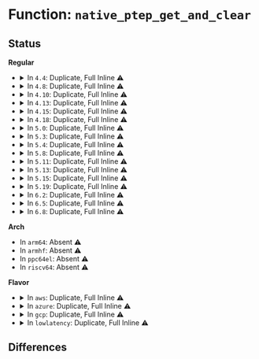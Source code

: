 # Function: <code>native_ptep_get_and_clear</code>

## Status
<b>Regular</b>
<ul>
<li>
<details>
<summary>In <code>4.4</code>: Duplicate, Full Inline ⚠️</summary>

**Collision:** Static Duplication

**Inline:** Full

**Transformation:** False

**Instances:**

```
In arch/x86/xen/mmu.c (ffffffff8101dee5)
Location: arch/x86/include/asm/pgtable_64.h:73
Inline: True
Inline callers:
  - arch/x86/xen/mmu.c:__ptep_modify_prot_start
```
```
In arch/x86/kernel/paravirt.c (ffffffff810646b5)
Location: arch/x86/include/asm/pgtable_64.h:73
Inline: True
Inline callers:
  - arch/x86/kernel/paravirt.c:__ptep_modify_prot_start
```
```
In mm/memory.c (ffffffff811bdb25)
Location: arch/x86/include/asm/pgtable_64.h:73
Inline: True
Inline callers:
  - mm/memory.c:unmap_page_range
```
```
In mm/mremap.c (ffffffff811c9703)
Location: arch/x86/include/asm/pgtable_64.h:73
Inline: True
Inline callers:
  - mm/mremap.c:move_page_tables
```
```
In mm/rmap.c (ffffffff811cb429)
Location: arch/x86/include/asm/pgtable_64.h:73
Inline: True
Inline callers:
  - mm/rmap.c:try_to_unmap_one
```
```
In mm/vmalloc.c (ffffffff811ce4d0)
Location: arch/x86/include/asm/pgtable_64.h:73
Inline: True
```
```
In mm/pgtable-generic.c (ffffffff811d0452)
Location: arch/x86/include/asm/pgtable_64.h:73
Inline: True
Inline callers:
  - mm/pgtable-generic.c:ptep_clear_flush
```
```
In mm/hugetlb.c (ffffffff811dd9b9)
Location: arch/x86/include/asm/pgtable_64.h:73
Inline: True
Inline callers:
  - mm/hugetlb.c:__unmap_hugepage_range
  - mm/hugetlb.c:hugetlb_change_protection
```
</details>
</li>
<li>
<details>
<summary>In <code>4.8</code>: Duplicate, Full Inline ⚠️</summary>

**Collision:** Static Duplication

**Inline:** Full

**Transformation:** False

**Instances:**

```
In arch/x86/xen/mmu.c (ffffffff8101d2d5)
Location: arch/x86/include/asm/pgtable_64.h:73
Inline: True
Inline callers:
  - arch/x86/xen/mmu.c:__ptep_modify_prot_start
```
```
In arch/x86/kernel/paravirt.c (ffffffff81064305)
Location: arch/x86/include/asm/pgtable_64.h:73
Inline: True
Inline callers:
  - arch/x86/kernel/paravirt.c:__ptep_modify_prot_start
```
```
In mm/memory.c (ffffffff811d93e7)
Location: arch/x86/include/asm/pgtable_64.h:73
Inline: True
Inline callers:
  - mm/memory.c:unmap_page_range
```
```
In mm/mremap.c (ffffffff811e5ab6)
Location: arch/x86/include/asm/pgtable_64.h:73
Inline: True
Inline callers:
  - mm/mremap.c:move_page_tables
```
```
In mm/rmap.c (ffffffff811e85b8)
Location: arch/x86/include/asm/pgtable_64.h:73
Inline: True
Inline callers:
  - mm/rmap.c:try_to_unmap_one
```
```
In mm/vmalloc.c (ffffffff811eb082)
Location: arch/x86/include/asm/pgtable_64.h:73
Inline: True
```
```
In mm/pgtable-generic.c (ffffffff811ed602)
Location: arch/x86/include/asm/pgtable_64.h:73
Inline: True
Inline callers:
  - mm/pgtable-generic.c:ptep_clear_flush
```
```
In mm/madvise.c (ffffffff811eee2c)
Location: arch/x86/include/asm/pgtable_64.h:73
Inline: True
Inline callers:
  - mm/madvise.c:madvise_free_pte_range
```
```
In mm/hugetlb.c (ffffffff811fc4d5)
Location: arch/x86/include/asm/pgtable_64.h:73
Inline: True
Inline callers:
  - mm/hugetlb.c:hugetlb_change_protection
  - mm/hugetlb.c:__unmap_hugepage_range
```
</details>
</li>
<li>
<details>
<summary>In <code>4.10</code>: Duplicate, Full Inline ⚠️</summary>

**Collision:** Static Duplication

**Inline:** Full

**Transformation:** False

**Instances:**

```
In arch/x86/xen/mmu.c (ffffffff8101d9f5)
Location: arch/x86/include/asm/pgtable_64.h:73
Inline: True
Inline callers:
  - arch/x86/xen/mmu.c:__ptep_modify_prot_start
```
```
In arch/x86/kernel/paravirt.c (ffffffff810677d5)
Location: arch/x86/include/asm/pgtable_64.h:73
Inline: True
Inline callers:
  - arch/x86/kernel/paravirt.c:__ptep_modify_prot_start
```
```
In mm/memory.c (ffffffff811e8801)
Location: arch/x86/include/asm/pgtable_64.h:73
Inline: True
Inline callers:
  - mm/memory.c:unmap_page_range
```
```
In mm/mremap.c (ffffffff811f5d19)
Location: arch/x86/include/asm/pgtable_64.h:73
Inline: True
Inline callers:
  - mm/mremap.c:move_page_tables
```
```
In mm/pgtable-generic.c (ffffffff811f79f2)
Location: arch/x86/include/asm/pgtable_64.h:73
Inline: True
Inline callers:
  - mm/pgtable-generic.c:ptep_clear_flush
```
```
In mm/rmap.c (ffffffff811f98c6)
Location: arch/x86/include/asm/pgtable_64.h:73
Inline: True
Inline callers:
  - mm/rmap.c:try_to_unmap_one
```
```
In mm/vmalloc.c (ffffffff811fc2e2)
Location: arch/x86/include/asm/pgtable_64.h:73
Inline: True
```
```
In mm/madvise.c (ffffffff811ff7d7)
Location: arch/x86/include/asm/pgtable_64.h:73
Inline: True
Inline callers:
  - mm/madvise.c:madvise_free_pte_range
```
```
In mm/hugetlb.c (ffffffff8120cfc5)
Location: arch/x86/include/asm/pgtable_64.h:73
Inline: True
Inline callers:
  - mm/hugetlb.c:hugetlb_change_protection
  - mm/hugetlb.c:__unmap_hugepage_range
```
</details>
</li>
<li>
<details>
<summary>In <code>4.13</code>: Duplicate, Full Inline ⚠️</summary>

**Collision:** Static Duplication

**Inline:** Full

**Transformation:** False

**Instances:**

```
In arch/x86/xen/mmu_pv.c (ffffffff8101fcd5)
Location: arch/x86/include/asm/pgtable_64.h:82
Inline: True
Inline callers:
  - arch/x86/xen/mmu_pv.c:__ptep_modify_prot_start
```
```
In arch/x86/kernel/paravirt.c (ffffffff81066aa5)
Location: arch/x86/include/asm/pgtable_64.h:82
Inline: True
Inline callers:
  - arch/x86/kernel/paravirt.c:__ptep_modify_prot_start
```
```
In mm/memory.c (ffffffff811f39cd)
Location: arch/x86/include/asm/pgtable_64.h:82
Inline: True
```
```
In mm/mremap.c (ffffffff81200b07)
Location: arch/x86/include/asm/pgtable_64.h:82
Inline: True
Inline callers:
  - mm/mremap.c:move_page_tables
```
```
In mm/pgtable-generic.c (ffffffff81202b82)
Location: arch/x86/include/asm/pgtable_64.h:82
Inline: True
Inline callers:
  - mm/pgtable-generic.c:ptep_clear_flush
```
```
In mm/rmap.c (ffffffff812044aa)
Location: arch/x86/include/asm/pgtable_64.h:82
Inline: True
Inline callers:
  - mm/rmap.c:try_to_unmap_one
```
```
In mm/vmalloc.c (ffffffff81206fa8)
Location: arch/x86/include/asm/pgtable_64.h:82
Inline: True
```
```
In mm/madvise.c (ffffffff8120a361)
Location: arch/x86/include/asm/pgtable_64.h:82
Inline: True
Inline callers:
  - mm/madvise.c:madvise_free_pte_range
```
```
In mm/hugetlb.c (ffffffff81218ecf)
Location: arch/x86/include/asm/pgtable_64.h:82
Inline: True
Inline callers:
  - mm/hugetlb.c:hugetlb_change_protection
  - mm/hugetlb.c:__unmap_hugepage_range
```
</details>
</li>
<li>
<details>
<summary>In <code>4.15</code>: Duplicate, Full Inline ⚠️</summary>

**Collision:** Static Duplication

**Inline:** Full

**Transformation:** False

**Instances:**

```
In arch/x86/xen/mmu_pv.c (ffffffff81020941)
Location: arch/x86/include/asm/pgtable_64.h:84
Inline: True
Inline callers:
  - arch/x86/xen/mmu_pv.c:__ptep_modify_prot_start
```
```
In arch/x86/kernel/paravirt.c (ffffffff8106ac31)
Location: arch/x86/include/asm/pgtable_64.h:84
Inline: True
Inline callers:
  - arch/x86/kernel/paravirt.c:__ptep_modify_prot_start
```
```
In mm/memory.c (ffffffff8120b35e)
Location: arch/x86/include/asm/pgtable_64.h:84
Inline: True
```
```
In mm/mremap.c (ffffffff81219544)
Location: arch/x86/include/asm/pgtable_64.h:84
Inline: True
Inline callers:
  - mm/mremap.c:move_page_tables
```
```
In mm/pgtable-generic.c (ffffffff8121b8ee)
Location: arch/x86/include/asm/pgtable_64.h:84
Inline: True
Inline callers:
  - mm/pgtable-generic.c:ptep_clear_flush
```
```
In mm/rmap.c (ffffffff8121d52d)
Location: arch/x86/include/asm/pgtable_64.h:84
Inline: True
Inline callers:
  - mm/rmap.c:try_to_unmap_one
  - mm/rmap.c:try_to_unmap_one
```
```
In mm/vmalloc.c (ffffffff8121ff92)
Location: arch/x86/include/asm/pgtable_64.h:84
Inline: True
```
```
In mm/madvise.c (ffffffff8122395e)
Location: arch/x86/include/asm/pgtable_64.h:84
Inline: True
Inline callers:
  - mm/madvise.c:madvise_free_pte_range
```
```
In mm/hugetlb.c (ffffffff81233e6d)
Location: arch/x86/include/asm/pgtable_64.h:84
Inline: True
Inline callers:
  - mm/hugetlb.c:hugetlb_change_protection
  - mm/hugetlb.c:__unmap_hugepage_range
```
```
In mm/migrate.c (ffffffff8124b6f1)
Location: arch/x86/include/asm/pgtable_64.h:84
Inline: True
Inline callers:
  - mm/migrate.c:migrate_vma_collect_pmd
```
</details>
</li>
<li>
<details>
<summary>In <code>4.18</code>: Duplicate, Full Inline ⚠️</summary>

**Collision:** Static Duplication

**Inline:** Full

**Transformation:** False

**Instances:**

```
In arch/x86/xen/mmu_pv.c (ffffffff810213f0)
Location: arch/x86/include/asm/pgtable_64.h:85
Inline: True
Inline callers:
  - arch/x86/xen/mmu_pv.c:__ptep_modify_prot_start
```
```
In arch/x86/kernel/paravirt.c (ffffffff8106d8f0)
Location: arch/x86/include/asm/pgtable_64.h:85
Inline: True
Inline callers:
  - arch/x86/kernel/paravirt.c:__ptep_modify_prot_start
```
```
In mm/memory.c (ffffffff8122c152)
Location: arch/x86/include/asm/pgtable_64.h:85
Inline: True
```
```
In mm/mremap.c (ffffffff8123ade4)
Location: arch/x86/include/asm/pgtable_64.h:85
Inline: True
Inline callers:
  - mm/mremap.c:move_page_tables
```
```
In mm/pgtable-generic.c (ffffffff8123d6ce)
Location: arch/x86/include/asm/pgtable_64.h:85
Inline: True
Inline callers:
  - mm/pgtable-generic.c:ptep_clear_flush
```
```
In mm/rmap.c (ffffffff8123f512)
Location: arch/x86/include/asm/pgtable_64.h:85
Inline: True
Inline callers:
  - mm/rmap.c:try_to_unmap_one
  - mm/rmap.c:try_to_unmap_one
```
```
In mm/vmalloc.c (ffffffff812412c2)
Location: arch/x86/include/asm/pgtable_64.h:85
Inline: True
```
```
In mm/madvise.c (ffffffff812466d6)
Location: arch/x86/include/asm/pgtable_64.h:85
Inline: True
Inline callers:
  - mm/madvise.c:madvise_free_pte_range
```
```
In mm/hugetlb.c (ffffffff81256ddb)
Location: arch/x86/include/asm/pgtable_64.h:85
Inline: True
Inline callers:
  - mm/hugetlb.c:hugetlb_change_protection
  - mm/hugetlb.c:__unmap_hugepage_range
```
```
In mm/migrate.c (ffffffff8126e3cc)
Location: arch/x86/include/asm/pgtable_64.h:85
Inline: True
Inline callers:
  - mm/migrate.c:migrate_vma_collect_pmd
```
</details>
</li>
<li>
<details>
<summary>In <code>5.0</code>: Duplicate, Full Inline ⚠️</summary>

**Collision:** Static Duplication

**Inline:** Full

**Transformation:** False

**Instances:**

```
In arch/x86/xen/mmu_pv.c (ffffffff81020c60)
Location: arch/x86/include/asm/pgtable_64.h:85
Inline: True
Inline callers:
  - arch/x86/xen/mmu_pv.c:__ptep_modify_prot_start
```
```
In arch/x86/kernel/paravirt.c (ffffffff81073a90)
Location: arch/x86/include/asm/pgtable_64.h:85
Inline: True
Inline callers:
  - arch/x86/kernel/paravirt.c:__ptep_modify_prot_start
```
```
In mm/memory.c (ffffffff8123f6eb)
Location: arch/x86/include/asm/pgtable_64.h:85
Inline: True
```
```
In mm/mremap.c (ffffffff8124efe4)
Location: arch/x86/include/asm/pgtable_64.h:85
Inline: True
Inline callers:
  - mm/mremap.c:move_page_tables
```
```
In mm/pgtable-generic.c (ffffffff81251c1e)
Location: arch/x86/include/asm/pgtable_64.h:85
Inline: True
Inline callers:
  - mm/pgtable-generic.c:ptep_clear_flush
```
```
In mm/rmap.c (ffffffff81253c13)
Location: arch/x86/include/asm/pgtable_64.h:85
Inline: True
Inline callers:
  - mm/rmap.c:try_to_unmap_one
  - mm/rmap.c:try_to_unmap_one
```
```
In mm/vmalloc.c (ffffffff812559a6)
Location: arch/x86/include/asm/pgtable_64.h:85
Inline: True
```
```
In mm/madvise.c (ffffffff8125aaf9)
Location: arch/x86/include/asm/pgtable_64.h:85
Inline: True
Inline callers:
  - mm/madvise.c:madvise_free_pte_range
```
```
In mm/hugetlb.c (ffffffff8126b392)
Location: arch/x86/include/asm/pgtable_64.h:85
Inline: True
Inline callers:
  - mm/hugetlb.c:hugetlb_change_protection
  - mm/hugetlb.c:__unmap_hugepage_range
```
```
In mm/migrate.c (ffffffff8128325a)
Location: arch/x86/include/asm/pgtable_64.h:85
Inline: True
Inline callers:
  - mm/migrate.c:migrate_vma_collect_pmd
```
</details>
</li>
<li>
<details>
<summary>In <code>5.3</code>: Duplicate, Full Inline ⚠️</summary>

**Collision:** Static Duplication

**Inline:** Full

**Transformation:** False

**Instances:**

```
In arch/x86/xen/mmu_pv.c (ffffffff810227a0)
Location: arch/x86/include/asm/pgtable_64.h:85
Inline: True
Inline callers:
  - arch/x86/xen/mmu_pv.c:__ptep_modify_prot_start
```
```
In arch/x86/kernel/paravirt.c (ffffffff810775f0)
Location: arch/x86/include/asm/pgtable_64.h:85
Inline: True
Inline callers:
  - arch/x86/kernel/paravirt.c:__ptep_modify_prot_start
```
```
In mm/memory.c (ffffffff81250e9e)
Location: arch/x86/include/asm/pgtable_64.h:85
Inline: True
```
```
In mm/mremap.c (ffffffff81261346)
Location: arch/x86/include/asm/pgtable_64.h:85
Inline: True
Inline callers:
  - mm/mremap.c:move_page_tables
```
```
In mm/pgtable-generic.c (ffffffff81263eef)
Location: arch/x86/include/asm/pgtable_64.h:85
Inline: True
Inline callers:
  - mm/pgtable-generic.c:ptep_clear_flush
```
```
In mm/rmap.c (ffffffff81265e3b)
Location: arch/x86/include/asm/pgtable_64.h:85
Inline: True
Inline callers:
  - mm/rmap.c:try_to_unmap_one
  - mm/rmap.c:try_to_unmap_one
```
```
In mm/vmalloc.c (ffffffff81267d24)
Location: arch/x86/include/asm/pgtable_64.h:85
Inline: True
```
```
In mm/madvise.c (ffffffff81275b2c)
Location: arch/x86/include/asm/pgtable_64.h:85
Inline: True
Inline callers:
  - mm/madvise.c:madvise_free_pte_range
```
```
In mm/hugetlb.c (ffffffff81286666)
Location: arch/x86/include/asm/pgtable_64.h:85
Inline: True
Inline callers:
  - mm/hugetlb.c:hugetlb_change_protection
  - mm/hugetlb.c:__unmap_hugepage_range
```
</details>
</li>
<li>
<details>
<summary>In <code>5.4</code>: Duplicate, Full Inline ⚠️</summary>

**Collision:** Static Duplication

**Inline:** Full

**Transformation:** False

**Instances:**

```
In arch/x86/xen/mmu_pv.c (ffffffff810230e0)
Location: arch/x86/include/asm/pgtable_64.h:85
Inline: True
Inline callers:
  - arch/x86/xen/mmu_pv.c:__ptep_modify_prot_start
```
```
In arch/x86/kernel/paravirt.c (ffffffff81078660)
Location: arch/x86/include/asm/pgtable_64.h:85
Inline: True
Inline callers:
  - arch/x86/kernel/paravirt.c:__ptep_modify_prot_start
```
```
In mm/memory.c (ffffffff8125f43a)
Location: arch/x86/include/asm/pgtable_64.h:85
Inline: True
```
```
In mm/mremap.c (ffffffff8126fae9)
Location: arch/x86/include/asm/pgtable_64.h:85
Inline: True
Inline callers:
  - mm/mremap.c:move_page_tables
```
```
In mm/pgtable-generic.c (ffffffff8127275f)
Location: arch/x86/include/asm/pgtable_64.h:85
Inline: True
Inline callers:
  - mm/pgtable-generic.c:ptep_clear_flush
```
```
In mm/rmap.c (ffffffff81274768)
Location: arch/x86/include/asm/pgtable_64.h:85
Inline: True
Inline callers:
  - mm/rmap.c:try_to_unmap_one
  - mm/rmap.c:try_to_unmap_one
```
```
In mm/vmalloc.c (ffffffff8127665c)
Location: arch/x86/include/asm/pgtable_64.h:85
Inline: True
```
```
In mm/madvise.c (ffffffff81284afc)
Location: arch/x86/include/asm/pgtable_64.h:85
Inline: True
Inline callers:
  - mm/madvise.c:madvise_free_pte_range
  - mm/madvise.c:madvise_cold_or_pageout_pte_range
```
```
In mm/hugetlb.c (ffffffff8129624b)
Location: arch/x86/include/asm/pgtable_64.h:85
Inline: True
Inline callers:
  - mm/hugetlb.c:hugetlb_change_protection
  - mm/hugetlb.c:__unmap_hugepage_range
```
```
In mm/migrate.c (ffffffff812ae9bb)
Location: arch/x86/include/asm/pgtable_64.h:85
Inline: True
Inline callers:
  - mm/migrate.c:migrate_vma_collect_pmd
```
</details>
</li>
<li>
<details>
<summary>In <code>5.8</code>: Duplicate, Full Inline ⚠️</summary>

**Collision:** Static Duplication

**Inline:** Full

**Transformation:** False

**Instances:**

```
In arch/x86/xen/mmu_pv.c (ffffffff81025950)
Location: arch/x86/include/asm/pgtable_64.h:91
Inline: True
Inline callers:
  - arch/x86/xen/mmu_pv.c:__ptep_modify_prot_start
```
```
In arch/x86/kernel/paravirt.c (ffffffff8107fa60)
Location: arch/x86/include/asm/pgtable_64.h:91
Inline: True
Inline callers:
  - arch/x86/kernel/paravirt.c:__ptep_modify_prot_start
```
```
In mm/memory.c (ffffffff8128f801)
Location: arch/x86/include/asm/pgtable_64.h:91
Inline: True
Inline callers:
  - mm/memory.c:zap_pte_range
```
```
In mm/mremap.c (ffffffff812a0115)
Location: arch/x86/include/asm/pgtable_64.h:91
Inline: True
```
```
In mm/pgtable-generic.c (ffffffff812a351f)
Location: arch/x86/include/asm/pgtable_64.h:91
Inline: True
Inline callers:
  - mm/pgtable-generic.c:ptep_clear_flush
```
```
In mm/rmap.c (ffffffff812a5ac2)
Location: arch/x86/include/asm/pgtable_64.h:91
Inline: True
Inline callers:
  - mm/rmap.c:try_to_unmap_one
  - mm/rmap.c:try_to_unmap_one
```
```
In mm/vmalloc.c (ffffffff812a7be8)
Location: arch/x86/include/asm/pgtable_64.h:91
Inline: True
```
```
In mm/madvise.c (ffffffff812b6d28)
Location: arch/x86/include/asm/pgtable_64.h:91
Inline: True
Inline callers:
  - mm/madvise.c:madvise_free_pte_range
  - mm/madvise.c:madvise_cold_or_pageout_pte_range
```
```
In mm/hugetlb.c (ffffffff812c97ce)
Location: arch/x86/include/asm/pgtable_64.h:91
Inline: True
Inline callers:
  - mm/hugetlb.c:hugetlb_change_protection
  - mm/hugetlb.c:__unmap_hugepage_range
```
```
In mm/migrate.c (ffffffff812e40f3)
Location: arch/x86/include/asm/pgtable_64.h:91
Inline: True
Inline callers:
  - mm/migrate.c:migrate_vma_collect_pmd
```
</details>
</li>
<li>
<details>
<summary>In <code>5.11</code>: Duplicate, Full Inline ⚠️</summary>

**Collision:** Static Duplication

**Inline:** Full

**Transformation:** False

**Instances:**

```
In arch/x86/xen/mmu_pv.c (ffffffff81026070)
Location: arch/x86/include/asm/pgtable_64.h:91
Inline: True
Inline callers:
  - arch/x86/xen/mmu_pv.c:__ptep_modify_prot_start
```
```
In arch/x86/kernel/paravirt.c (ffffffff8107f680)
Location: arch/x86/include/asm/pgtable_64.h:91
Inline: True
Inline callers:
  - arch/x86/kernel/paravirt.c:__ptep_modify_prot_start
```
```
In mm/memory.c (ffffffff8129a2cc)
Location: arch/x86/include/asm/pgtable_64.h:91
Inline: True
Inline callers:
  - mm/memory.c:zap_pte_range
```
```
In mm/mremap.c (ffffffff812ab571)
Location: arch/x86/include/asm/pgtable_64.h:91
Inline: True
```
```
In mm/pgtable-generic.c (ffffffff812aedff)
Location: arch/x86/include/asm/pgtable_64.h:91
Inline: True
Inline callers:
  - mm/pgtable-generic.c:ptep_clear_flush
```
```
In mm/rmap.c (ffffffff812b0f3d)
Location: arch/x86/include/asm/pgtable_64.h:91
Inline: True
Inline callers:
  - mm/rmap.c:try_to_unmap_one
  - mm/rmap.c:try_to_unmap_one
```
```
In mm/vmalloc.c (ffffffff812b2cb8)
Location: arch/x86/include/asm/pgtable_64.h:91
Inline: True
```
```
In mm/madvise.c (ffffffff812c2f6d)
Location: arch/x86/include/asm/pgtable_64.h:91
Inline: True
Inline callers:
  - mm/madvise.c:madvise_free_pte_range
  - mm/madvise.c:madvise_cold_or_pageout_pte_range
```
```
In mm/hugetlb.c (ffffffff812d5539)
Location: arch/x86/include/asm/pgtable_64.h:91
Inline: True
Inline callers:
  - mm/hugetlb.c:hugetlb_change_protection
  - mm/hugetlb.c:__unmap_hugepage_range
```
```
In mm/migrate.c (ffffffff812f0129)
Location: arch/x86/include/asm/pgtable_64.h:91
Inline: True
Inline callers:
  - mm/migrate.c:migrate_vma_collect_pmd
```
</details>
</li>
<li>
<details>
<summary>In <code>5.13</code>: Duplicate, Full Inline ⚠️</summary>

**Collision:** Static Duplication

**Inline:** Full

**Transformation:** False

**Instances:**

```
In arch/x86/xen/mmu_pv.c (ffffffff81027fb0)
Location: arch/x86/include/asm/pgtable_64.h:91
Inline: True
Inline callers:
  - arch/x86/xen/mmu_pv.c:__ptep_modify_prot_start
```
```
In arch/x86/kernel/paravirt.c (ffffffff81080780)
Location: arch/x86/include/asm/pgtable_64.h:91
Inline: True
Inline callers:
  - arch/x86/kernel/paravirt.c:__ptep_modify_prot_start
```
```
In mm/memory.c (ffffffff8129f4bd)
Location: arch/x86/include/asm/pgtable_64.h:91
Inline: True
Inline callers:
  - mm/memory.c:zap_pte_range
```
```
In mm/mremap.c (ffffffff812b0974)
Location: arch/x86/include/asm/pgtable_64.h:91
Inline: True
```
```
In mm/pgtable-generic.c (ffffffff812b432f)
Location: arch/x86/include/asm/pgtable_64.h:91
Inline: True
Inline callers:
  - mm/pgtable-generic.c:ptep_clear_flush
```
```
In mm/rmap.c (ffffffff812b6505)
Location: arch/x86/include/asm/pgtable_64.h:91
Inline: True
Inline callers:
  - mm/rmap.c:try_to_unmap_one
  - mm/rmap.c:try_to_unmap_one
```
```
In mm/vmalloc.c (ffffffff812b888b)
Location: arch/x86/include/asm/pgtable_64.h:91
Inline: True
```
```
In mm/madvise.c (ffffffff812c9dce)
Location: arch/x86/include/asm/pgtable_64.h:91
Inline: True
Inline callers:
  - mm/madvise.c:madvise_free_pte_range
  - mm/madvise.c:madvise_cold_or_pageout_pte_range
```
```
In mm/hugetlb.c (ffffffff812dc1b3)
Location: arch/x86/include/asm/pgtable_64.h:91
Inline: True
Inline callers:
  - mm/hugetlb.c:hugetlb_change_protection
  - mm/hugetlb.c:__unmap_hugepage_range
```
```
In mm/migrate.c (ffffffff812f5806)
Location: arch/x86/include/asm/pgtable_64.h:91
Inline: True
Inline callers:
  - mm/migrate.c:migrate_vma_collect_pmd
```
</details>
</li>
<li>
<details>
<summary>In <code>5.15</code>: Duplicate, Full Inline ⚠️</summary>

**Collision:** Static Duplication

**Inline:** Full

**Transformation:** False

**Instances:**

```
In arch/x86/kernel/paravirt.c (ffffffff8108f6a0)
Location: arch/x86/include/asm/pgtable_64.h:91
Inline: True
Inline callers:
  - arch/x86/kernel/paravirt.c:__ptep_modify_prot_start
```
```
In mm/memory.c (ffffffff812e0774)
Location: arch/x86/include/asm/pgtable_64.h:91
Inline: True
Inline callers:
  - mm/memory.c:zap_pte_range
```
```
In mm/mremap.c (ffffffff812f2304)
Location: arch/x86/include/asm/pgtable_64.h:91
Inline: True
```
```
In mm/pgtable-generic.c (ffffffff812f5f0f)
Location: arch/x86/include/asm/pgtable_64.h:91
Inline: True
Inline callers:
  - mm/pgtable-generic.c:ptep_clear_flush
```
```
In mm/rmap.c (ffffffff812f7c7c)
Location: arch/x86/include/asm/pgtable_64.h:91
Inline: True
Inline callers:
  - mm/rmap.c:try_to_unmap_one
```
```
In mm/vmalloc.c (ffffffff812fec97)
Location: arch/x86/include/asm/pgtable_64.h:91
Inline: True
Inline callers:
  - mm/vmalloc.c:vunmap_range_noflush
```
```
In mm/madvise.c (ffffffff8130edee)
Location: arch/x86/include/asm/pgtable_64.h:91
Inline: True
Inline callers:
  - mm/madvise.c:madvise_free_pte_range
  - mm/madvise.c:madvise_cold_or_pageout_pte_range
```
```
In mm/hugetlb.c (ffffffff81323349)
Location: arch/x86/include/asm/pgtable_64.h:91
Inline: True
Inline callers:
  - mm/hugetlb.c:hugetlb_change_protection
  - mm/hugetlb.c:__unmap_hugepage_range
```
```
In mm/migrate.c (ffffffff8133fe09)
Location: arch/x86/include/asm/pgtable_64.h:91
Inline: True
Inline callers:
  - mm/migrate.c:migrate_vma_collect_pmd
```
</details>
</li>
<li>
<details>
<summary>In <code>5.19</code>: Duplicate, Full Inline ⚠️</summary>

**Collision:** Static Duplication

**Inline:** Full

**Transformation:** False

**Instances:**

```
In arch/x86/kernel/paravirt.c (ffffffff810a0420)
Location: arch/x86/include/asm/pgtable_64.h:91
Inline: True
Inline callers:
  - arch/x86/kernel/paravirt.c:__ptep_modify_prot_start
```
```
In mm/memory.c (ffffffff81340f2f)
Location: arch/x86/include/asm/pgtable_64.h:91
Inline: True
Inline callers:
  - mm/memory.c:zap_pte_range
```
```
In mm/mremap.c (ffffffff813560a8)
Location: arch/x86/include/asm/pgtable_64.h:91
Inline: True
```
```
In mm/pgtable-generic.c (ffffffff81359e9e)
Location: arch/x86/include/asm/pgtable_64.h:91
Inline: True
Inline callers:
  - mm/pgtable-generic.c:ptep_clear_flush
```
```
In mm/rmap.c (ffffffff8135daab)
Location: arch/x86/include/asm/pgtable_64.h:91
Inline: True
Inline callers:
  - mm/rmap.c:try_to_unmap_one
```
```
In mm/vmalloc.c (ffffffff813614a9)
Location: arch/x86/include/asm/pgtable_64.h:91
Inline: True
Inline callers:
  - mm/vmalloc.c:vunmap_p4d_range
```
```
In mm/madvise.c (ffffffff81376d92)
Location: arch/x86/include/asm/pgtable_64.h:91
Inline: True
Inline callers:
  - mm/madvise.c:madvise_free_pte_range
  - mm/madvise.c:madvise_cold_or_pageout_pte_range
```
```
In mm/hugetlb.c (ffffffff81390c35)
Location: arch/x86/include/asm/pgtable_64.h:91
Inline: True
Inline callers:
  - mm/hugetlb.c:hugetlb_change_protection
  - mm/hugetlb.c:__unmap_hugepage_range
  - mm/hugetlb.c:move_hugetlb_page_tables
```
```
In mm/migrate_device.c (ffffffff813b73a6)
Location: arch/x86/include/asm/pgtable_64.h:91
Inline: True
Inline callers:
  - mm/migrate_device.c:migrate_vma_collect_pmd
```
```
In mm/khugepaged.c (ffffffff813c3fbe)
Location: arch/x86/include/asm/pgtable_64.h:91
Inline: True
```
</details>
</li>
<li>
<details>
<summary>In <code>6.2</code>: Duplicate, Full Inline ⚠️</summary>

**Collision:** Static Duplication

**Inline:** Full

**Transformation:** False

**Instances:**

```
In arch/x86/kernel/paravirt.c (ffffffff810b7fb0)
Location: arch/x86/include/asm/pgtable_64.h:91
Inline: True
Inline callers:
  - arch/x86/kernel/paravirt.c:__ptep_modify_prot_start
```
```
In mm/memory.c (ffffffff813b8faa)
Location: arch/x86/include/asm/pgtable_64.h:91
Inline: True
Inline callers:
  - mm/memory.c:zap_pte_range
```
```
In mm/mremap.c (ffffffff813d06eb)
Location: arch/x86/include/asm/pgtable_64.h:91
Inline: True
```
```
In mm/pgtable-generic.c (ffffffff813d48ce)
Location: arch/x86/include/asm/pgtable_64.h:91
Inline: True
Inline callers:
  - mm/pgtable-generic.c:ptep_clear_flush
```
```
In mm/rmap.c (ffffffff813d8934)
Location: arch/x86/include/asm/pgtable_64.h:91
Inline: True
Inline callers:
  - mm/rmap.c:try_to_unmap_one
```
```
In mm/vmalloc.c (ffffffff813dce43)
Location: arch/x86/include/asm/pgtable_64.h:91
Inline: True
Inline callers:
  - mm/vmalloc.c:vunmap_p4d_range
```
```
In mm/madvise.c (ffffffff813f465f)
Location: arch/x86/include/asm/pgtable_64.h:91
Inline: True
Inline callers:
  - mm/madvise.c:madvise_free_pte_range
  - mm/madvise.c:madvise_cold_or_pageout_pte_range
```
```
In mm/hugetlb.c (ffffffff8141253c)
Location: arch/x86/include/asm/pgtable_64.h:91
Inline: True
Inline callers:
  - mm/hugetlb.c:hugetlb_change_protection
  - mm/hugetlb.c:__unmap_hugepage_range
  - mm/hugetlb.c:move_hugetlb_page_tables
```
```
In mm/migrate_device.c (ffffffff81438eb7)
Location: arch/x86/include/asm/pgtable_64.h:91
Inline: True
Inline callers:
  - mm/migrate_device.c:migrate_vma_collect_pmd
```
```
In mm/khugepaged.c (ffffffff81447763)
Location: arch/x86/include/asm/pgtable_64.h:91
Inline: True
```
</details>
</li>
<li>
<details>
<summary>In <code>6.5</code>: Duplicate, Full Inline ⚠️</summary>

**Collision:** Static Duplication

**Inline:** Full

**Transformation:** False

**Instances:**

```
In arch/x86/kernel/paravirt.c (ffffffff810bb160)
Location: arch/x86/include/asm/pgtable_64.h:91
Inline: True
Inline callers:
  - arch/x86/kernel/paravirt.c:__ptep_modify_prot_start
```
```
In mm/memory.c (ffffffff813edb39)
Location: arch/x86/include/asm/pgtable_64.h:91
Inline: True
Inline callers:
  - mm/memory.c:zap_pte_range
```
```
In mm/mremap.c (ffffffff81404bcb)
Location: arch/x86/include/asm/pgtable_64.h:91
Inline: True
```
```
In mm/pgtable-generic.c (ffffffff8140929e)
Location: arch/x86/include/asm/pgtable_64.h:91
Inline: True
Inline callers:
  - mm/pgtable-generic.c:ptep_clear_flush
```
```
In mm/rmap.c (ffffffff8140dd16)
Location: arch/x86/include/asm/pgtable_64.h:91
Inline: True
Inline callers:
  - mm/rmap.c:try_to_migrate_one
  - mm/rmap.c:try_to_unmap_one
```
```
In mm/vmalloc.c (ffffffff814116b3)
Location: arch/x86/include/asm/pgtable_64.h:91
Inline: True
Inline callers:
  - mm/vmalloc.c:vunmap_p4d_range
```
```
In mm/madvise.c (ffffffff8142791c)
Location: arch/x86/include/asm/pgtable_64.h:91
Inline: True
Inline callers:
  - mm/madvise.c:madvise_free_pte_range
  - mm/madvise.c:madvise_cold_or_pageout_pte_range
```
```
In mm/hugetlb.c (ffffffff81445b12)
Location: arch/x86/include/asm/pgtable_64.h:91
Inline: True
Inline callers:
  - mm/hugetlb.c:hugetlb_change_protection
  - mm/hugetlb.c:__unmap_hugepage_range
  - mm/hugetlb.c:move_hugetlb_page_tables
```
```
In mm/migrate_device.c (ffffffff8146f6f4)
Location: arch/x86/include/asm/pgtable_64.h:91
Inline: True
Inline callers:
  - mm/migrate_device.c:migrate_vma_collect_pmd
```
```
In mm/khugepaged.c (ffffffff8147ce69)
Location: arch/x86/include/asm/pgtable_64.h:91
Inline: True
```
</details>
</li>
<li>
<details>
<summary>In <code>6.8</code>: Duplicate, Full Inline ⚠️</summary>

**Collision:** Static Duplication

**Inline:** Full

**Transformation:** False

**Instances:**

```
In arch/x86/kernel/paravirt.c (ffffffff810c25b0)
Location: arch/x86/include/asm/pgtable_64.h:91
Inline: True
Inline callers:
  - arch/x86/kernel/paravirt.c:__ptep_modify_prot_start
```
```
In mm/memory.c (ffffffff8141913f)
Location: arch/x86/include/asm/pgtable_64.h:91
Inline: True
Inline callers:
  - mm/memory.c:zap_pte_range
```
```
In mm/mremap.c (ffffffff814311af)
Location: arch/x86/include/asm/pgtable_64.h:91
Inline: True
```
```
In mm/pgtable-generic.c (ffffffff81435a8e)
Location: arch/x86/include/asm/pgtable_64.h:91
Inline: True
Inline callers:
  - mm/pgtable-generic.c:ptep_clear_flush
```
```
In mm/rmap.c (ffffffff8143a95f)
Location: arch/x86/include/asm/pgtable_64.h:91
Inline: True
Inline callers:
  - mm/rmap.c:try_to_migrate_one
  - mm/rmap.c:try_to_unmap_one
```
```
In mm/vmalloc.c (ffffffff8143dea3)
Location: arch/x86/include/asm/pgtable_64.h:91
Inline: True
Inline callers:
  - mm/vmalloc.c:vunmap_p4d_range
```
```
In mm/madvise.c (ffffffff81461114)
Location: arch/x86/include/asm/pgtable_64.h:91
Inline: True
Inline callers:
  - mm/madvise.c:madvise_free_pte_range
  - mm/madvise.c:madvise_cold_or_pageout_pte_range
```
```
In mm/hugetlb.c (ffffffff8147f4d5)
Location: arch/x86/include/asm/pgtable_64.h:91
Inline: True
Inline callers:
  - mm/hugetlb.c:hugetlb_change_protection
  - mm/hugetlb.c:__unmap_hugepage_range
  - mm/hugetlb.c:move_hugetlb_page_tables
```
```
In mm/migrate_device.c (ffffffff8149e32f)
Location: arch/x86/include/asm/pgtable_64.h:91
Inline: True
Inline callers:
  - mm/migrate_device.c:migrate_vma_collect_pmd
```
```
In mm/khugepaged.c (ffffffff814b07f5)
Location: arch/x86/include/asm/pgtable_64.h:91
Inline: True
Inline callers:
  - mm/khugepaged.c:collapse_pte_mapped_thp
```
```
In mm/userfaultfd.c (ffffffff814d2fb0)
Location: arch/x86/include/asm/pgtable_64.h:91
Inline: True
Inline callers:
  - mm/userfaultfd.c:move_pages_pte
```
</details>
</li>
</ul>
<b>Arch</b>
<ul>
<li>
In <code>arm64</code>: Absent ⚠️
</li>
<li>
In <code>armhf</code>: Absent ⚠️
</li>
<li>
In <code>ppc64el</code>: Absent ⚠️
</li>
<li>
In <code>riscv64</code>: Absent ⚠️
</li>
</ul>
<b>Flavor</b>
<ul>
<li>
<details>
<summary>In <code>aws</code>: Duplicate, Full Inline ⚠️</summary>

**Collision:** Static Duplication

**Inline:** Full

**Transformation:** False

**Instances:**

```
In arch/x86/xen/mmu_pv.c (ffffffff81023240)
Location: arch/x86/include/asm/pgtable_64.h:85
Inline: True
Inline callers:
  - arch/x86/xen/mmu_pv.c:__ptep_modify_prot_start
```
```
In arch/x86/kernel/paravirt.c (ffffffff81077660)
Location: arch/x86/include/asm/pgtable_64.h:85
Inline: True
Inline callers:
  - arch/x86/kernel/paravirt.c:__ptep_modify_prot_start
```
```
In mm/memory.c (ffffffff81257a8a)
Location: arch/x86/include/asm/pgtable_64.h:85
Inline: True
```
```
In mm/mremap.c (ffffffff81268139)
Location: arch/x86/include/asm/pgtable_64.h:85
Inline: True
Inline callers:
  - mm/mremap.c:move_page_tables
```
```
In mm/pgtable-generic.c (ffffffff8126adaf)
Location: arch/x86/include/asm/pgtable_64.h:85
Inline: True
Inline callers:
  - mm/pgtable-generic.c:ptep_clear_flush
```
```
In mm/rmap.c (ffffffff8126cdb8)
Location: arch/x86/include/asm/pgtable_64.h:85
Inline: True
Inline callers:
  - mm/rmap.c:try_to_unmap_one
  - mm/rmap.c:try_to_unmap_one
```
```
In mm/vmalloc.c (ffffffff8126ecac)
Location: arch/x86/include/asm/pgtable_64.h:85
Inline: True
```
```
In mm/madvise.c (ffffffff8127d14c)
Location: arch/x86/include/asm/pgtable_64.h:85
Inline: True
Inline callers:
  - mm/madvise.c:madvise_free_pte_range
  - mm/madvise.c:madvise_cold_or_pageout_pte_range
```
```
In mm/hugetlb.c (ffffffff8128e82b)
Location: arch/x86/include/asm/pgtable_64.h:85
Inline: True
Inline callers:
  - mm/hugetlb.c:hugetlb_change_protection
  - mm/hugetlb.c:__unmap_hugepage_range
```
```
In mm/migrate.c (ffffffff812a6f9b)
Location: arch/x86/include/asm/pgtable_64.h:85
Inline: True
Inline callers:
  - mm/migrate.c:migrate_vma_collect_pmd
```
</details>
</li>
<li>
<details>
<summary>In <code>azure</code>: Duplicate, Full Inline ⚠️</summary>

**Collision:** Static Duplication

**Inline:** Full

**Transformation:** False

**Instances:**

```
In mm/memory.c (ffffffff8124da0f)
Location: arch/x86/include/asm/pgtable_64.h:85
Inline: True
Inline callers:
  - mm/memory.c:__handle_mm_fault
  - mm/memory.c:zap_pte_range
```
```
In mm/mprotect.c (ffffffff81258d40)
Location: arch/x86/include/asm/pgtable_64.h:85
Inline: True
Inline callers:
  - mm/mprotect.c:change_protection_range
```
```
In mm/mremap.c (ffffffff8125a365)
Location: arch/x86/include/asm/pgtable_64.h:85
Inline: True
Inline callers:
  - mm/mremap.c:move_page_tables
```
```
In mm/pgtable-generic.c (ffffffff8125cddf)
Location: arch/x86/include/asm/pgtable_64.h:85
Inline: True
Inline callers:
  - mm/pgtable-generic.c:ptep_clear_flush
```
```
In mm/rmap.c (ffffffff8125edf1)
Location: arch/x86/include/asm/pgtable_64.h:85
Inline: True
Inline callers:
  - mm/rmap.c:try_to_unmap_one
  - mm/rmap.c:try_to_unmap_one
```
```
In mm/vmalloc.c (ffffffff812605cc)
Location: arch/x86/include/asm/pgtable_64.h:85
Inline: True
```
```
In mm/madvise.c (ffffffff8126efbc)
Location: arch/x86/include/asm/pgtable_64.h:85
Inline: True
Inline callers:
  - mm/madvise.c:madvise_free_pte_range
  - mm/madvise.c:madvise_cold_or_pageout_pte_range
```
```
In mm/hugetlb.c (ffffffff812805ec)
Location: arch/x86/include/asm/pgtable_64.h:85
Inline: True
Inline callers:
  - mm/hugetlb.c:hugetlb_change_protection
  - mm/hugetlb.c:__unmap_hugepage_range
```
```
In mm/migrate.c (ffffffff812989d7)
Location: arch/x86/include/asm/pgtable_64.h:85
Inline: True
Inline callers:
  - mm/migrate.c:migrate_vma_collect_pmd
```
```
In fs/proc/task_mmu.c (ffffffff8135a1e0)
Location: arch/x86/include/asm/pgtable_64.h:85
Inline: True
Inline callers:
  - fs/proc/task_mmu.c:clear_refs_pte_range
```
</details>
</li>
<li>
<details>
<summary>In <code>gcp</code>: Duplicate, Full Inline ⚠️</summary>

**Collision:** Static Duplication

**Inline:** Full

**Transformation:** False

**Instances:**

```
In arch/x86/xen/mmu_pv.c (ffffffff810230a0)
Location: arch/x86/include/asm/pgtable_64.h:85
Inline: True
Inline callers:
  - arch/x86/xen/mmu_pv.c:__ptep_modify_prot_start
```
```
In arch/x86/kernel/paravirt.c (ffffffff81077610)
Location: arch/x86/include/asm/pgtable_64.h:85
Inline: True
Inline callers:
  - arch/x86/kernel/paravirt.c:__ptep_modify_prot_start
```
```
In mm/memory.c (ffffffff8125582a)
Location: arch/x86/include/asm/pgtable_64.h:85
Inline: True
```
```
In mm/mremap.c (ffffffff81265ed9)
Location: arch/x86/include/asm/pgtable_64.h:85
Inline: True
Inline callers:
  - mm/mremap.c:move_page_tables
```
```
In mm/pgtable-generic.c (ffffffff81268b4f)
Location: arch/x86/include/asm/pgtable_64.h:85
Inline: True
Inline callers:
  - mm/pgtable-generic.c:ptep_clear_flush
```
```
In mm/rmap.c (ffffffff8126ab58)
Location: arch/x86/include/asm/pgtable_64.h:85
Inline: True
Inline callers:
  - mm/rmap.c:try_to_unmap_one
  - mm/rmap.c:try_to_unmap_one
```
```
In mm/vmalloc.c (ffffffff8126ca4c)
Location: arch/x86/include/asm/pgtable_64.h:85
Inline: True
```
```
In mm/madvise.c (ffffffff8127aeec)
Location: arch/x86/include/asm/pgtable_64.h:85
Inline: True
Inline callers:
  - mm/madvise.c:madvise_free_pte_range
  - mm/madvise.c:madvise_cold_or_pageout_pte_range
```
```
In mm/hugetlb.c (ffffffff8128c63b)
Location: arch/x86/include/asm/pgtable_64.h:85
Inline: True
Inline callers:
  - mm/hugetlb.c:hugetlb_change_protection
  - mm/hugetlb.c:__unmap_hugepage_range
```
```
In mm/migrate.c (ffffffff812a4dab)
Location: arch/x86/include/asm/pgtable_64.h:85
Inline: True
Inline callers:
  - mm/migrate.c:migrate_vma_collect_pmd
```
</details>
</li>
<li>
<details>
<summary>In <code>lowlatency</code>: Duplicate, Full Inline ⚠️</summary>

**Collision:** Static Duplication

**Inline:** Full

**Transformation:** False

**Instances:**

```
In arch/x86/xen/mmu_pv.c (ffffffff81023510)
Location: arch/x86/include/asm/pgtable_64.h:85
Inline: True
Inline callers:
  - arch/x86/xen/mmu_pv.c:__ptep_modify_prot_start
```
```
In arch/x86/kernel/paravirt.c (ffffffff810796b0)
Location: arch/x86/include/asm/pgtable_64.h:85
Inline: True
Inline callers:
  - arch/x86/kernel/paravirt.c:__ptep_modify_prot_start
```
```
In mm/memory.c (ffffffff812652e1)
Location: arch/x86/include/asm/pgtable_64.h:85
Inline: True
```
```
In mm/mremap.c (ffffffff8127587b)
Location: arch/x86/include/asm/pgtable_64.h:85
Inline: True
Inline callers:
  - mm/mremap.c:move_page_tables
```
```
In mm/pgtable-generic.c (ffffffff812784df)
Location: arch/x86/include/asm/pgtable_64.h:85
Inline: True
Inline callers:
  - mm/pgtable-generic.c:ptep_clear_flush
```
```
In mm/rmap.c (ffffffff8127a4c1)
Location: arch/x86/include/asm/pgtable_64.h:85
Inline: True
Inline callers:
  - mm/rmap.c:try_to_unmap_one
  - mm/rmap.c:try_to_unmap_one
```
```
In mm/vmalloc.c (ffffffff8127c58c)
Location: arch/x86/include/asm/pgtable_64.h:85
Inline: True
```
```
In mm/madvise.c (ffffffff8128aab8)
Location: arch/x86/include/asm/pgtable_64.h:85
Inline: True
Inline callers:
  - mm/madvise.c:madvise_free_pte_range
  - mm/madvise.c:madvise_cold_or_pageout_pte_range
```
```
In mm/hugetlb.c (ffffffff8129c423)
Location: arch/x86/include/asm/pgtable_64.h:85
Inline: True
Inline callers:
  - mm/hugetlb.c:hugetlb_change_protection
  - mm/hugetlb.c:__unmap_hugepage_range
```
```
In mm/migrate.c (ffffffff812b5907)
Location: arch/x86/include/asm/pgtable_64.h:85
Inline: True
Inline callers:
  - mm/migrate.c:migrate_vma_collect_pmd
```
</details>
</li>
</ul>

## Differences
